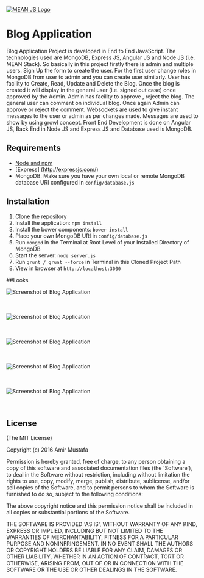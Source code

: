 [![MEAN.JS Logo](http://meanjs.org/img/logo-small.png)](http://mean.io/#!/)

# Blog Application

Blog Application  Project is developed in End to End JavaScript. The technologies used are MongoDB, Express JS, Angular JS and Node JS (i.e. MEAN Stack). So basically in this project firstly there is admin and multiple users.  Sign Up the form to create the user. For the first user change roles in MongoDB from user to admin and you can create user similarly.
User has facility to Create, Read, Update and Delete the Blog. Once the blog is created it will display in the general user (i.e. signed out case) once approved by the Admin.
Admin has facility to approve , reject the blog. The general user can comment on individual blog. Once again Admin can approve or reject the comment. Websockets are used to give instant messages to the user or admin  as per changes made. Messages are used to show by using growl concept.
Front End Development is done on Angular JS, Back End in Node JS and Express JS and Database used is MongoDB.

## Requirements

- [Node and npm](http://nodejs.org)
- [Express] (http://expressjs.com/)
- MongoDB: Make sure you have your own local or remote MongoDB database URI configured in `config/database.js`

## Installation

1. Clone the repository
2. Install the application: `npm install`
3. Install the bower components: `bower install`
3. Place your own MongoDB URI in `config/database.js` 
4. Run `mongod` in the Terminal at Root Level of your Installed Directory of MongoDB
3. Start the server: `node server.js`	
4. Run `grunt / grunt --force` in Terminal in this Cloned Project Path 
4. View in browser at `http://localhost:3000`

##Looks

![Screenshot of Blog Application](https://cloud.githubusercontent.com/assets/15896579/18242134/6e4d51fc-7372-11e6-90fe-7d08fa573755.PNG?raw=true "Screenshot of Tredfashion Websites")
<br/><br/><br/>

![Screenshot of Blog Application](https://cloud.githubusercontent.com/assets/15896579/18242132/6e48c09c-7372-11e6-8f66-f792b6dd75ac.PNG?raw=true "Screenshot of Tredfashion Websites")
<br/><br/><br/>

![Screenshot of Blog Application](https://cloud.githubusercontent.com/assets/15896579/18242135/6e4ee152-7372-11e6-8814-d87adb1c23c4.PNG?raw=true "Screenshot of Tredfashion Websites")
<br/><br/><br/>

![Screenshot of Blog Application](https://cloud.githubusercontent.com/assets/15896579/18242131/6e42ebd6-7372-11e6-8429-68331108ed34.PNG?raw=true "Screenshot of Tredfashion Websites")
<br/><br/><br/>

![Screenshot of Blog Application](https://cloud.githubusercontent.com/assets/15896579/18242133/6e4bafb4-7372-11e6-93c1-a6966e04b61d.PNG?raw=true "Screenshot of Tredfashion Websites")
<br/><br/><br/>


## License

(The MIT License)

Copyright (c) 2016 Amir Mustafa

Permission is hereby granted, free of charge, to any person obtaining
a copy of this software and associated documentation files (the
'Software'), to deal in the Software without restriction, including
without limitation the rights to use, copy, modify, merge, publish,
distribute, sublicense, and/or sell copies of the Software, and to
permit persons to whom the Software is furnished to do so, subject to
the following conditions:

The above copyright notice and this permission notice shall be
included in all copies or substantial portions of the Software.

THE SOFTWARE IS PROVIDED 'AS IS', WITHOUT WARRANTY OF ANY KIND,
EXPRESS OR IMPLIED, INCLUDING BUT NOT LIMITED TO THE WARRANTIES OF
MERCHANTABILITY, FITNESS FOR A PARTICULAR PURPOSE AND NONINFRINGEMENT.
IN NO EVENT SHALL THE AUTHORS OR COPYRIGHT HOLDERS BE LIABLE FOR ANY
CLAIM, DAMAGES OR OTHER LIABILITY, WHETHER IN AN ACTION OF CONTRACT,
TORT OR OTHERWISE, ARISING FROM, OUT OF OR IN CONNECTION WITH THE
SOFTWARE OR THE USE OR OTHER DEALINGS IN THE SOFTWARE.
